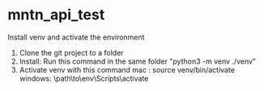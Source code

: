 # mntn_api_test

Install venv and activate the environment
1. Clone the git project to a folder
1. Install: Run this command in the same folder
            "python3 -m venv ./venv"
2. Activate venv with this command
   mac : source venv/bin/activate
   windows: \path\to\env\Scripts\activate